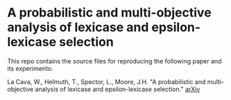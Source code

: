 # A probabilistic and multi-objective analysis of lexicase and epsilon-lexicase selection

This repo contains the source files for reproducing the following paper and its experiments:

La Cava, W., Helmuth, T., Spector, L., Moore, J.H. "A probabilistic and multi-objective analysis of 
lexicase and epsilon-lexicase selection." [arXiv](https://arxiv.org/abs/1709.05394)


